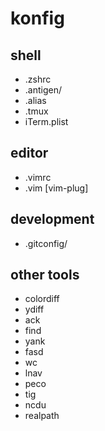 # konfig

## shell
* .zshrc
* .antigen/
* .alias
* .tmux
* iTerm.plist

## editor
* .vimrc
* .vim [vim-plug]

## development
* .gitconfig/


## other tools
* colordiff
* ydiff
* ack
* find
* yank
* fasd
* wc
* lnav
* peco
* tig
* ncdu
* realpath
